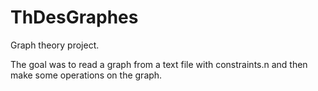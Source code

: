 # ThDesGraphes

Graph theory project.

The goal was to read a graph from a text file with constraints.n
and then make some operations on the graph.
